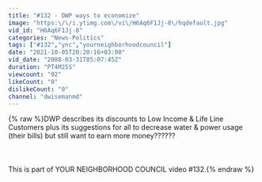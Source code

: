 ```yaml
---
title: "#132 - DWP ways to economize"
image: "https:\/\/i.ytimg.com\/vi\/H6Aq6F1Jj-8\/hqdefault.jpg"
vid_id: "H6Aq6F1Jj-8"
categories: "News-Politics"
tags: ["#132","ync","yourneighborhoodcouncil"]
date: "2021-10-05T20:20:16+03:00"
vid_date: "2008-03-31T05:07:45Z"
duration: "PT4M25S"
viewcount: "92"
likeCount: "0"
dislikeCount: "0"
channel: "dwisemanmd"
---
```

{% raw %}DWP describes its discounts to Low Income &amp; Life Line Customers plus its suggestions for all to decrease water &amp; power usage (their bills) but still want to earn more money??????<br /><br /><br /><br />This is part of YOUR NEIGHBORHOOD COUNCIL video #132.{% endraw %}
